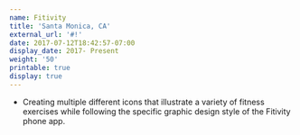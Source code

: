 ```yaml
---
name: Fitivity
title: 'Santa Monica, CA'
external_url: '#!'
date: 2017-07-12T18:42:57-07:00
display_date: 2017- Present
weight: '50'
printable: true
display: true
---
```

* Creating multiple different icons that illustrate a variety of fitness exercises while following the specific graphic design style of the Fitivity phone app.
